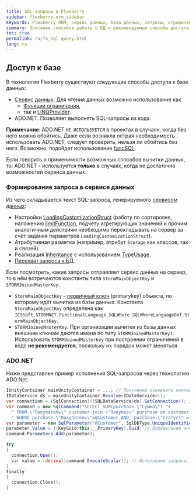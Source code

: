 ```yaml
---
title: SQL-запросы в Flexberry
sidebar: flexberry-orm_sidebar
keywords: Flexberry ORM, сервис данных, база данных, запросы, ограничения, ADO.NET 
summary: Описание способов работы с БД и рекомендуемые способы доступа к БД
toc: true
permalink: ru/fo_sql-query.html
lang: ru
---
```


## Доступ к базе

В технологии Flexberry существуют следующие способы доступа к базе данных:

* [Сервис данных](fo_data-service.html). Для чтения данных возможно использование как
  * [Функции ограничения](fo_limit-function.html),
  * так и [LINQProvider](fo_linq-provider.html).
* ADO.NET. Позволяет выполнять SQL-запросы из кода.

 __Примечание__: ADO.NET `НЕ ИСПОЛЬЗУЕТСЯ` в проектах в случаях, когда без него можно обойтись. Даже если возникла острая необходимость использовать ADO.NET, следует проверить, нельзя ли обойтись без него. Возможно, подойдет использование [funcSQL](fo_func-sql.html).

Если говорить о применимости возможных способов вычитки данных, то: ADO.NET - используется __только__ в случаях, когда не достаточно возможностей сервиса данных.

### Формирование запроса в сервисе данных

Из чего складывается текст SQL-запроса, генерируемого [сервисом данных](fo_data-service.html):

* Настройки [LoadingCustomizationStruct](fo_loading-customization-struct.html) (работу по сортировке, наложению [limitFunction](fo_limit-function.html), подчёту агрегирующих значений и прочим аналогичным действиям необходимо перекладывать на сервер за счёт задания параметров `LoadingCustomizationStruct`).
* Атрибутивная разметка (например, атрибут `Storage` как классов, так и связей).
* Реализация [Inheritance](fd_inheritance.html) с иcпользованием [TypeUsage](fo_type-usage-problem.html).
* [Перехват запроса к БД](fo_intercept-formation-sql-query.html).

Если посмотреть, какие запросы отправляет сервис данных на сервер, то в нём встречаются константы типа `StormMainObjectKey` и `STORMJoinedMasterKey`.

* ``StormMainObjectKey`` - [первичный ключ](fo_primary-keys-objects.html) (primarykey)  объекта, по которому идёт вычитка из базы данных. Константа `StormMainObjectKey` определена как `ICSSoft.STORMNET.FunctionalLanguage.SQLWhere.SQLWhereLanguageDef.StormMainObjectKey`.
* ``STORMJoinedMasterKey``. При организации вычитки из базы данных внешним ключам даются имена по типу `STORMJoinedMasterKey1`. Использовать `STORMJoinedMasterKey` при построении ограничений в коде __не рекомендуется__, поскольку их порядок может меняться.

### ADO.NET

Ниже представлен пример исполнения SQL-запросов через технологию ADO.Net:

``` csharp
IUnityContainer mainUnityContainer = ...; // Получение основного контейнера для работы с Unity.
IDataService ds = mainUnityContainer.Resolve<IDataService>();
var connection = (SqlConnection)((SQLDataService)ds).GetConnection(); // Получение подключения.
var command = new SqlCommand("SELECT SUM(purchase.\"Сумма\") "+
  " FROM \"Покупатель\" customer join \"Покупка\" purchase on customer.\"primaryKey\" = purchase.\"Покупатель\" "+
  " WHERE purchase.\"Покупатель\"=@Customer AND  purchase.\"Статус\" = \'Оплачено\' ", connection); //формирование запроса
var parameter = new SqlParameter("@Customer", SqlDbType.UniqueIdentifier);
parameter.Value = ((KeyGuid)this.__PrimaryKey).Guid; // Определение значения параметра.
command.Parameters.Add(parameter);

try
{
  connection.Open();
  var value = (decimal)command.ExecuteScalar(); // Исполнение запроса.
}
finally
{
  connection.Close();
}
```
